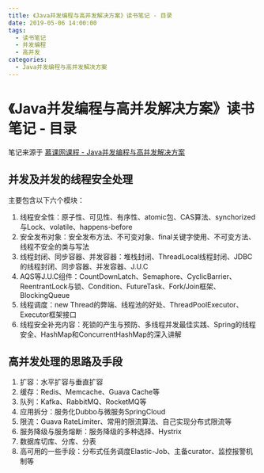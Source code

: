 ```yaml
---
title: 《Java并发编程与高并发解决方案》读书笔记 - 目录
date: 2019-05-06 14:00:00
tags: 
  - 读书笔记
  - 并发编程
  - 高并发
categories:
  - Java并发编程与高并发解决方案
---
```


# 《Java并发编程与高并发解决方案》读书笔记 - 目录

笔记来源于 [慕课网课程 - Java并发编程与高并发解决方案](https://coding.imooc.com/class/195.html)

## 并发及并发的线程安全处理

主要包含以下六个模块：

1. 线程安全性：原子性、可见性、有序性、atomic包、CAS算法、synchorized与Lock、volatile、happens-before
2. 安全发布对象：安全发布方法、不可变对象、final关键字使用、不可变方法、线程不安全的类与写法
3. 线程封闭、同步容器、并发容器：堆栈封闭、ThreadLocal线程封闭、JDBC的线程封闭、同步容器、并发容器、J.U.C
4. AQS等J.U.C组件：CountDownLatch、Semaphore、CyclicBarrier、ReentrantLock与锁、Condition、FutureTask、Fork/Join框架、BlockingQueue
5. 线程调度：new Thread的弊端、线程池的好处、ThreadPoolExecutor、Executor框架接口
6. 线程安全补充内容：死锁的产生与预防、多线程并发最佳实践、Spring的线程安全、HashMap和ConcurrentHashMap的深入讲解

## 高并发处理的思路及手段

1. 扩容：水平扩容与垂直扩容
2. 缓存：Redis、Memcache、Guava Cache等
3. 队列：Kafka、RabbitMQ、RocketMQ等
4. 应用拆分：服务化Dubbo与微服务SpringCloud
5. 限流：Guava RateLimiter、常用的限流算法、自己实现分布式限流等
6. 服务降级与服务熔断：服务降级的多种选择、Hystrix
7. 数据库切库、分库、分表
8. 高可用的一些手段：分布式任务调度Elastic-Job、主备curator、监控报警机制等